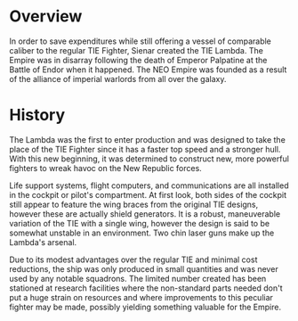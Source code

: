 # Overview
In order to save expenditures while still offering a vessel of comparable caliber to the regular TIE Fighter, Sienar created the TIE Lambda.
The Empire was in disarray following the death of Emperor Palpatine at the Battle of Endor when it happened.
The NEO Empire was founded as a result of the alliance of imperial warlords from all over the galaxy.

# History
The Lambda was the first to enter production and was designed to take the place of the TIE Fighter since it has a faster top speed and a stronger hull.
With this new beginning, it was determined to construct new, more powerful fighters to wreak havoc on the New Republic forces.


Life support systems, flight computers, and communications are all installed in the cockpit or pilot's compartment.
At first look, both sides of the cockpit still appear to feature the wing braces from the original TIE designs, however these are actually shield generators.
It is a robust, maneuverable variation of the TIE with a single wing, however the design is said to be somewhat unstable in an environment.
Two chin laser guns make up the Lambda's arsenal.

Due to its modest advantages over the regular TIE and minimal cost reductions, the ship was only produced in small quantities and was never used by any notable squadrons.
The limited number created has been stationed at research facilities where the non-standard parts needed don't put a huge strain on resources and where improvements to this peculiar fighter may be made, possibly yielding something valuable for the Empire.